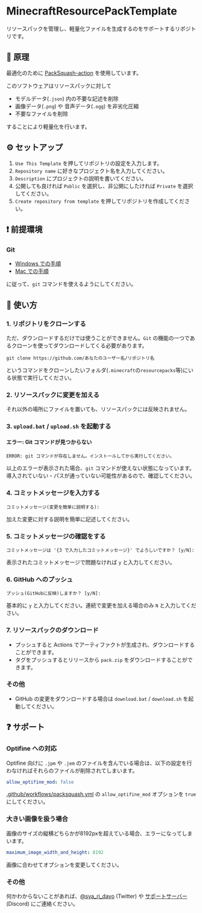# MinecraftResourcePackTemplate

リソースパックを管理し、軽量化ファイルを生成するのをサポートするリポジトリです。

## 👀 原理

最適化のために [PackSquash-action](https://github.com/ComunidadAylas/PackSquash-action) を使用しています。

このソフトウェアはリソースパックに対して

- モデルデータ(`.json`) 内の不要な記述を削除
- 画像データ(`.png`) や 音声データ(`.ogg`) を非劣化圧縮
- 不要なファイルを削除

することにより軽量化を行います。

## ⚙ セットアップ

1. `Use This Template` を押してリポジトリの設定を入力します。
2. `Repository name` に好きなプロジェクト名を入力してください。
3. `Description` にプロジェクトの説明を書いてください。
4. 公開しても良ければ `Public` を選択し、非公開にしたければ `Private` を選択してください。
5. `Create repository from template` を押してリポジトリを作成してください。

## ❗ 前提環境

### Git

- [Windows での手順](https://qiita.com/elu_jaune/items/280b4773a3a66c7956fe)
- [Mac での手順](https://qiita.com/suke_masa/items/4bed855628f7414293f8)

に従って、`git` コマンドを使えるようにしてください。

## 📖 使い方

### 1. リポジトリをクローンする

ただ、ダウンロードするだけでは使うことができません。`Git` の機能の一つであるクローンを使ってダウンロードしてくる必要があります。

```shell
git clone https://github.com/あなたのユーザー名/リポジトリ名
```

というコマンドをクローンしたいフォルダ(`.minecraft`の`resourcepacks`等)にいる状態で実行してください。

### 2. リソースパックに変更を加える
それ以外の場所にファイルを置いても、リソースパックには反映されません。

### 3. `upload.bat` / `upload.sh` を起動する

#### エラー: Git コマンドが見つからない

```
ERROR: git コマンドが存在しません。インストールしてから実行してください。
```

以上のエラーが表示された場合、`git` コマンドが使えない状態になっています。導入されていない・パスが通っていない可能性があるので、確認してください。

### 4. コミットメッセージを入力する

```
コミットメッセージ(変更を簡単に説明する):
```

加えた変更に対する説明を簡単に記述してください。

### 5. コミットメッセージの確認をする

```
コミットメッセージは '{3 で入力したコミットメッセージ}' でよろしいですか？ [y/N]: 
```

表示されたコミットメッセージで問題なければ `y` と入力してください。

### 6. GitHub へのプッシュ

```
プッシュ(GitHubに反映)しますか？ [y/N]: 
```

基本的に `y` と入力してください。連続で変更を加える場合のみ `N` と入力してください。

### 7. リソースパックのダウンロード

- プッシュすると Actions でアーティファクトが生成され、ダウンロードすることができます。
- タグをプッシュするとリリースから `pack.zip` をダウンロードすることができます。

### その他

- GitHub の変更をダウンロードする場合は `download.bat` / `download.sh` を起動してください。

## ❓ サポート

### Optifine への対応

Optifine 向けに `.jpm` や `.jem` のファイルを含んでいる場合は、以下の設定を行わなければそれらのファイルが削除されてしまいます。

```yml
allow_optifine_mod: false
```

[.github/workflows/packsquash.yml](.github/workflows/packsquash.yml) の `allow_optifine_mod` オプションを `true` にしてください。

### 大きい画像を扱う場合

画像のサイズの縦横どちらかが8192pxを超えている場合、エラーになってしまいます。

```yml
maximum_image_width_and_height: 8192
```

画像に合わせてオプションを変更してください。

### その他

何かわからないことがあれば、[@sya_ri_dayo](https://twitter.com/sya_ri_dayo) (Twitter) や [サポートサーバー](https://link.s7a.dev/discord) (Discord) にご連絡ください。
